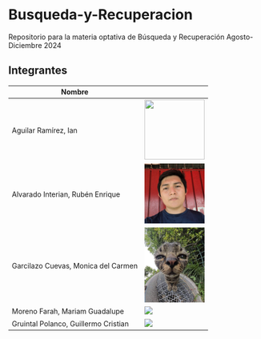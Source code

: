 # Busqueda-y-Recuperacion
Repositorio para la materia optativa de Búsqueda y Recuperación Agosto-Diciembre  2024


## Integrantes 

| Nombre | <!-- --> |
|--------|-|
|Aguilar Ramírez, Ian| <img src="./img/Ian.jpg" width="120" height="120">|
|Alvarado Interian, Rubén Enrique| <img src="./img/Ruben.jpg" width="120" >|
|Garcilazo Cuevas, Monica del Carmen| <img src="./img/Moni.jpg" width="120" > |
|Moreno Farah, Mariam Guadalupe| <img src="./img/Mariam.jpeg" width="120" >|
|Gruintal Polanco, Guillermo Cristian | <img src="./img/Guillermo.jpeg" width="120" > |

